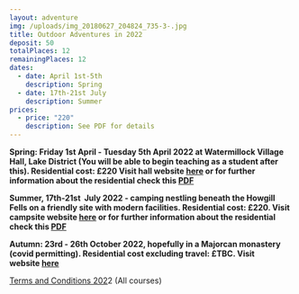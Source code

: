 ```yaml
---
layout: adventure
img: /uploads/img_20180627_204824_735-3-.jpg
title: Outdoor Adventures in 2022
deposit: 50
totalPlaces: 12
remainingPlaces: 12
dates:
  - date: April 1st-5th
    description: Spring
  - date: 17th-21st July
    description: Summer
prices:
  - price: "220"
    description: See PDF for details
---
```

**Spring: Friday 1st April - Tuesday 5th April 2022 at Watermillock Village Hall, Lake District (You will be able to begin teaching as a student after this). Residential cost: £220 Visit hall website [here](https://www.watermillockvillagehall.co.uk/) or for further information about the residential check this [PDF](https://www.dropbox.com/s/da94ioyk75d06oh/Watermillock%20Residential.pdf?dl=0)**

**Summer, 17th-21st  July 2022 - camping nestling beneath the Howgill Fells on a friendly site with modern facilities. Residential cost: £220. Visit campsite website [here](https://www.lowgreensidefarmcampsite.co.uk/) or for further information about the residential check this [PDF](https://www.dropbox.com/s/oytydfsv3ny17j2/Howgills%20Residential.pdf?dl=0)**

**Autumn: 23rd - 26th October 2022, hopefully in a Majorcan monastery (covid permitting). Residential cost excluding travel: £TBC. Visit website [here](https://www.lluc.net/en/)**

[Terms and Conditions 202](https://www.dropbox.com/s/xvbdumyojhcmytw/Terms%20and%20Conditions%202020.pdf?dl=0)2 (All courses)
